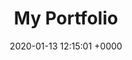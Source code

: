 ---
layout: post
title:  "My Portfolio"
date:   2020-01-13 12:15:01 +0000
categories: jekyll update
---